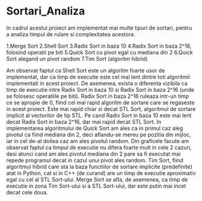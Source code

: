 # Sortari_Analiza

   In cadrul acestui proiect am implementat mai multe tipuri de sortari, pentru a analiza timpul de rulare si complexitatea acestora.
   
  1.Merge Sort 
  2.Shell Sort 
  3.Radix Sort in baza 10
  4.Radix Sort in baza 2^16, folosind operatii pe biti
  5.Quick Sort cu pivot egal cu mediana din 2
  6.Quick Sort alegand un pivot random
  7.Tim Sort (algoritm hibrid)

   Am observat faptul ca Shell Sort este un algoritm foarte usor de implementat, dar ca timp de executie este cel mai lent dintre toti algoritmii implementati in acest proiect.
   De asemenea, exista o diferenta vizibila ca timp de executie intre Radix Sort in baza 10 si Radix Sort in baza 2^16 (unde se folosesc operatiile pe biti). Radix Sort in baza 2^16 ruleaza intr-un timp ce se apropie de 0, fiind cel mai rapid algoritm de sortare care se regaseste in acest proiect. Este mai rapid chiar si decat STL Sort, algoritmul de sortare implicit al vectorilor de tip STL. Pe cand Radix Sort in baza 10 este mai lent decat Radix Sort in baza 2^16, dar mai rapid decat STL Sort.
   In implementarea algoritmului de Quick Sort am ales ca in primul caz aleg pivotul ca fiind mediana din 2, deci aflandu-se mereu pe pozitia din mijloc, iar in cel de-al doilea caz am ales pivotul random. Din graficele facute am observat faptul ca timpul de executie nu difera foarte mult in cele 2 cazuri, desi atunci cand am ales pivotul mediana din 2 pare sa fi executat mai repede programul decat in cazul unui pivot ales random.
   Tim Sort, fiind algoritmul hibrid care sta la baza functiilor de sortare implicite (predefinite) atat in Python, cat si in C++ (de curand) are un timp de executie aproximativ egal cu cel al STL Sort-ului.
   Merge Sort se afla, de asemenea, ca timp de executie in zona Tim Sort-ului si a STL Sort-ului, dar este putin mai incet decat cele doua.
